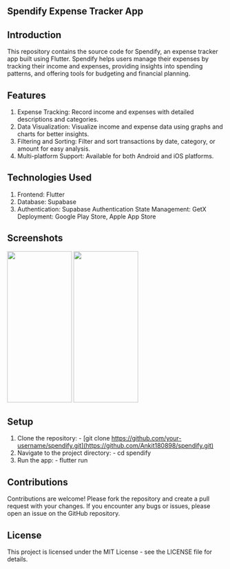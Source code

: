## Spendify Expense Tracker App

## Introduction
  This repository contains the source code for Spendify, an expense tracker app built using Flutter. 
  Spendify helps users manage their expenses by tracking their income and expenses, providing insights
  into spending patterns, and offering tools for budgeting and financial planning.

## Features  
  1) Expense Tracking: Record income and expenses with detailed descriptions and categories.
  2) Data Visualization: Visualize income and expense data using graphs and charts for better insights.
  3) Filtering and Sorting: Filter and sort transactions by date, category, or amount for easy analysis.
  4) Multi-platform Support: Available for both Android and iOS platforms.

## Technologies Used
  1) Frontend: Flutter
  2) Database: Supabase
  3) Authentication: Supabase Authentication
  State Management: GetX
  Deployment: Google Play Store, Apple App Store

## Screenshots

<img src="https://github.com/Ankit180898/spendify/assets/48925155/3dc972f5-e264-48a8-b565-2871a12a33da" width="150" height="350">

<img src="https://github.com/Ankit180898/spendify/assets/48925155/1d35e673-95b9-41a0-88b8-e3a4ce0f2ed8" width="150" height="350">

## Setup
  1) Clone the repository:
    - [git clone https://github.com/your-username/spendify.git](https://github.com/Ankit180898/spendify.git)
  2) Navigate to the project directory:
    - cd spendify
  3) Run the app:
    - flutter run

## Contributions
   Contributions are welcome! Please fork the repository and create a pull request with your changes. 
   If you encounter any bugs or issues, please open an issue on the GitHub repository.

## License
  This project is licensed under the MIT License - see the LICENSE file for details.
